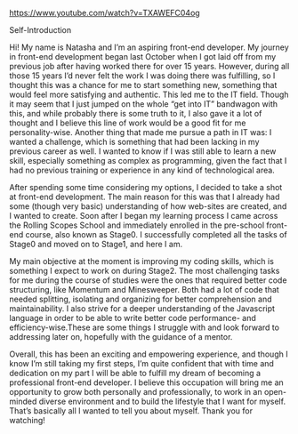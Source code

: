 https://www.youtube.com/watch?v=TXAWEFC04og

Self-Introduction

Hi! My name is Natasha and I’m an aspiring front-end developer. My journey in front-end development began last October when I got laid off from my previous job after having worked there for over 15 years. However, during all those 15 years I’d never felt the work I was doing there was fulfilling, so I thought this was a chance for me to start something new, something that would feel more satisfying and authentic. This led me to the IT field.
Though it may seem that I just jumped on the whole “get into IT” bandwagon with this, and while probably there is some truth to it, I also gave it a lot of thought and I believe this line of work would be a good fit for me personality-wise.
Another thing that made me pursue a path in IT was: I wanted a challenge, which is something that had been lacking in my previous career as well. I wanted to know if I was still able to learn a new skill, especially something as complex as programming, given the fact that I had no previous training or experience in any kind of technological area.

After spending some time considering my options, I decided to take a shot at front-end development. The main reason for this was that I already had some (though very basic) understanding of how web-sites are created, and I wanted to create. Soon after I began my learning process I came across the Rolling Scopes School and immediately enrolled in the pre-school front-end course, also known as Stage0. I successfully completed all the tasks of Stage0 and moved on to Stage1, and here I am.

My main objective at the moment is improving my coding skills, which is something I expect to work on during Stage2. The most challenging tasks for me during the course of studies were the ones that required better code structuring, like Momentum and Minesweeper. Both had a lot of code that needed splitting, isolating and organizing for better comprehension and maintainability. I also strive for a deeper understanding of the Javascript language in order to be able to write better code performance- and efficiency-wise.These are some things I struggle with and look forward to addressing later on, hopefully with the guidance of a mentor.

Overall, this has been an exciting and empowering experience, and though I know I’m still taking my first steps, I’m quite confident that with time and dedication on my part I will be able to fulfill my dream of becoming a professional front-end developer. I believe this occupation will bring me an opportunity to grow both personally and professionally, to work in an open-minded diverse environment and to build the lifestyle that I want for myself. That’s basically all I wanted to tell you about myself. Thank you for watching!
